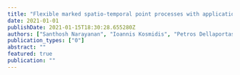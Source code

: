 ```yaml
---
title: "Flexible marked spatio-temporal point processes with applications to event sequences from association football"
date: 2021-01-01
publishDate: 2021-01-15T18:30:28.655280Z
authors: ["Santhosh Narayanan", "Ioannis Kosmidis", "Petros Dellaportas"]
publication_types: ["0"]
abstract: ""
featured: true
publication: ""
---
```


